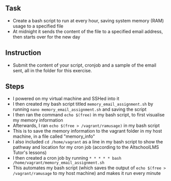 ## Task 
- Create a bash script to run at every hour, saving system memory (RAM) usage to a specified file
- At midnight it sends the content of the file to a specified email address, then starts over for the new day 

## Instruction 
- Submit the content of your script, cronjob and a sample of the email sent, all in the folder for this exercise. 


## Steps 
- I powered on my virtual machine and SSHed into it 
- I then created my bash script titled `memory_email_assignment.sh` by running `nano memory_email_assignment.sh` and saving the script 
- I then ran the command `echo $(free)` in my bash script, to first visualise my memory information 
- Afterwards, I ran `echo $(free > /vagrant/ramusage)` in my bash script
- This is to save the memory information to the vagrant folder in my host machine, in a file called  "memory_info"
- I also included `cd /home/vagrant` as a line in my bash script to show the pathway and location for my cron job (according to the AltschoolLMS Tutor's lessons) 
- I then created a cron job by running `* * * * * bash /home/vagrant/memory_email_assignment.sh`
- This automates my bash script (which saves the output of `echo $(free > /vagrant/ramusage` to my host machine) and makes it run every minute 
